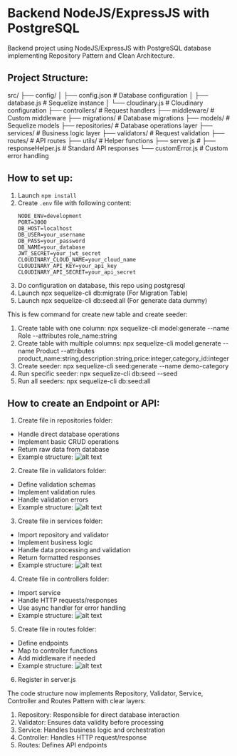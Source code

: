 # Backend NodeJS/ExpressJS with PostgreSQL

Backend project using NodeJS/ExpressJS with PostgreSQL database implementing Repository Pattern and Clean Architecture.

## Project Structure:

src/
├── config/
│   ├── config.json         # Database configuration
│   ├── database.js         # Sequelize instance
│   └── cloudinary.js       # Cloudinary configuration
├── controllers/            # Request handlers
├── middleware/            # Custom middleware
├── migrations/            # Database migrations
├── models/                # Sequelize models
├── repositories/          # Database operations layer
├── services/             # Business logic layer
├── validators/           # Request validation
├── routes/               # API routes
├── utils/                # Helper functions
├── server.js             #
├── responseHelper.js # Standard API responses
└── customError.js    # Custom error handling

## How to set up:

1. Launch `npm install`
2. Create `.env` file with following content:
   ```env
   NODE_ENV=development
   PORT=3000
   DB_HOST=localhost
   DB_USER=your_username
   DB_PASS=your_password
   DB_NAME=your_database
   JWT_SECRET=your_jwt_secret
   CLOUDINARY_CLOUD_NAME=your_cloud_name
   CLOUDINARY_API_KEY=your_api_key
   CLOUDINARY_API_SECRET=your_api_secret
3. Do configuration on database, this repo using postgresql
4. Launch npx sequelize-cli db:migrate (For Migration Table)
5. Launch npx sequelize-cli db:seed:all (For generate data dummy)

This is few command for create new table and create seeder:
1. Create table with one column: npx sequelize-cli model:generate --name Role --attributes role_name:string
2. Create table with multiple columns: npx sequelize-cli model:generate --name Product --attributes product_name:string,description:string,price:integer,category_id:integer
3. Create seeder: npx sequelize-cli seed:generate --name demo-category
4. Run specific seeder: npx sequelize-cli db:seed --seed <seeder file name>
5. Run all seeders: npx sequelize-cli db:seed:all

## How to create an Endpoint or API:

1. Create file in repositories folder:
  - Handle direct database operations
  - Implement basic CRUD operations
  - Return raw data from database
  - Example structure:
  ![alt text](image.png)

2. Create file in validators folder:
  - Define validation schemas
  - Implement validation rules
  - Handle validation errors
  - Example structure:
  ![alt text](image-1.png)

3. Create file in services folder:
  - Import repository and validator
  - Implement business logic
  - Handle data processing and validation
  - Return formatted responses
  - Example structure:
  ![alt text](image-2.png)

4. Create file in controllers folder:
  - Import service
  - Handle HTTP requests/responses
  - Use async handler for error handling
  - Example structure:
  ![alt text](image-4.png)

5. Create file in routes folder:
  - Define endpoints
  - Map to controller functions
  - Add middleware if needed
  - Example structure:
  ![alt text](image-3.png)

6. Register in server.js

The code structure now implements Repository, Validator, Service, Controller and Routes Pattern with clear layers:
  1. Repository: Responsible for direct database interaction
  2. Validator: Ensures data validity before processing
  3. Service: Handles business logic and orchestration
  4. Controller: Handles HTTP request/response
  5. Routes: Defines API endpoints



